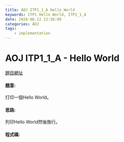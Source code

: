```yaml
---
title: AOJ ITP1_1_A Hello World
keywords: ITP1 Hello World, ITP1_1_A
date: 2020-06-12 13:50:09
categories: AOJ
tags:
    - implementation
---
```

# AOJ ITP1_1_A - Hello World
[題目網址](https://onlinejudge.u-aizu.ac.jp/courses/lesson/2/ITP1/1/ITP1_1_A)

#### 題意:
打印一個Hello World。
<!-- more -->
#### 思路:
列印Hello World然後換行。

#### 程式碼:
<script src="https://gist.github.com/Daviswww/149966b2530121148b6ab12c9c4563f1.js"></script>